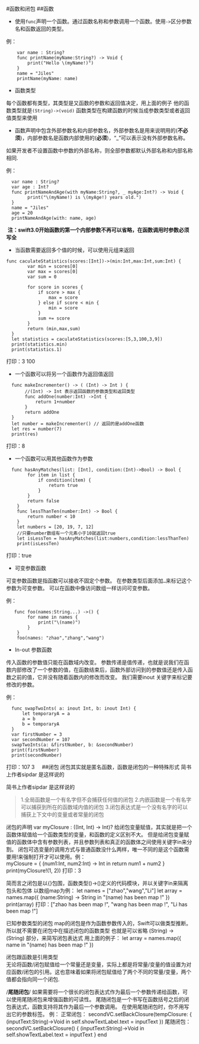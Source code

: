 #函数和闭包
##函数
- 使用`func`声明一个函数。通过函数名称和参数调用一个函数。使用`->`区分参数名和函数返回的类型。

例：
```
    var name : String?
    func printName(myName:String?) -> Void {
        print("Hello \(myName!)")
    }
    name = "Jiles"
    printName(myName: name)
```
    
 - 函数类型
 
每个函数都有类型，其类型是又函数的参数和返回值决定，用上面的例子
他的函数类型就是`(String)->(void)`
函数类型在构建函数的时候当成参数类型或者返回值类型来使用
    
- 函数声明中包含外部参数名和内部参数名，外部参数名是用来说明用的(**不必须**)，内部参数名是函数内部使用的(**必须**)，“_”可以表示没有外部参数名称。

如果开发者不设置函数中参数的外部名称，则全部参数都默认外部名称和内部名称相同.

例：
```
  var name : String?
  var age : Int?
  func printNameAndAge(with myName:String?, _ myAge:Int?) -> Void {
        print("\(myName!) is \(myAge!) years old.")
  }
  name = "Jiles"
  age = 20
  printNameAndAge(with: name, age)
```
  **注：swift3.0开始函数的第一个内部参数不再可以省略，在函数调用时参数必须写全**

- 当函数需要返回多个值的时候，可以使用元组来返回
```
func caculateStatistics(scores:[Int])->(min:Int,max:Int,sum:Int) {
        var min = scores[0]
        var max = scores[0]
        var sum = 0
        
        for score in scores {
            if score > max {
                max = score
            } else if score < min {
                min = score
            }
            sum += score
        }
        return (min,max,sum)
  }
  let statistics = caculateStatistics(scores:[5,3,100,3,9])
  print(statistics.min)
  print(statistics.1)
```
  打印：3 100

- 一个函数可以将另一个函数作为返回值返回
```
  func makeIncrementer() -> ( (Int) -> Int ) {
       //(Int) -> Int 表示返回函数的参数类型和返回类型
       func addOne(number:Int) ->Int {
           return 1+number
       }
       return addOne
  }
  let number = makeIncrementer() // 返回的是addOne函数
  let res = number(7)
  print(res)
```
打印：8

- 一个函数可以用其他函数作为参数
```
  func hasAnyMatches(list: [Int], condition:(Int)->Bool) -> Bool {
        for item in list {
            if condition(item) {
                return true
            }
        }
        return false
    }
    func lessThanTen(number:Int) -> Bool {
        return number < 10
    }
    let numbers = [20, 19, 7, 12]
    //只要number数组有一个元素小于10就返回true
    let isLessTen = hasAnyMatches(list:numbers,condition:lessThanTen)
    print(isLessTen) 
```
打印：true

- 可变参数函数

可变参数函数是指函数可以接收不固定个参数。
在参数类型后面添加`…`来标记这个参数为可变参数。
可以在函数中像访问数组一样访问可变参数。

例：
```
   func foo(names:String...) ->() {
        for name in names {
            print("\(name)")
        }
    }
    foo(names: "zhao","zhang","wang")
```
- In-out 参数函数

传入函数的参数值只能在函数域内改变。
参数传递是值传递，也就是说我们在函数内部修改了一个参数的值，在函数结束后，函数外部访问到的参数值还是传入函数之前的值，它并没有随着函数内的修改而改变。
我们需要inout 关键字来标记要修改的参数。

例：
```
  func swapTwoInts( a: inout Int, b: inout Int) {
      let temporaryA = a
      a = b
      b = temporaryA
  }
  var firstNumber = 3
  var secondNumber = 107
  swapTwoInts(a: &firstNumber, b: &secondNumber)
  print(firstNumber)
  print(secondNumber)
```
打印：107 3
    
##闭包
闭包其实就是匿名函数，函数是闭包的一种特殊形式
简书上作者sipdar 是这样说的

简书上作者sipdar 是这样说的
>1.全局函数是一个有名字但不会捕获任何值的闭包
2.内嵌函数是一个有名字可以捕获到所在的函数域内值的闭包
3.闭包表达式是一个没有名字的可以捕获上下文中的变量或者常量的闭包

闭包的声明
    var myClosure : ((Int, Int) -> Int)?
给闭包变量赋值，其实就是把一个函数体赋值给一个函数类型的变量，和函数的定义区别不大。
但是给闭包变量赋值的函数体中含有参数列表，并且参数列表和真正的函数体之间使用关键字in来分割。
闭包可选变量的调用方式与普通函数没什么两样，唯一不同的是这个函数需要用!来强制打开才可以使用。例：   
    myClosure = { (num1:Int, num2:Int) -> Int in
        return num1 + num2
    }
    print(myClosure!(1, 2))
    打印：3
    
简而言之闭包是以{}包围，函数类型()->()定义的代码模块，并以关键字in来隔离包头和包体
以数组map为例：
    let names = ["zhao","wang","Li"]
    let array = names.map({
        (name:String) -> String in
        "\(name) has been map !"
    })
    print(array)
    打印：["zhao has been map !", "wang has been map !", "Li has been map !"]

已知参数类型的闭包
map的闭包是作为函数参数传入的，Swift可以做类型推断。
所以就不需要在闭包中在描述闭包的函数类型
也就是可以省略 (String) -> (String) 部分，来简写闭包表达式
用上面的例子：
    let array = names.map({
        name in
        "\(name) has been map !"
    })
    
闭包跟函数是引用类型    
无论将函数/闭包赋值给一个常量还是变量，实际上都是将常量/变量的值设置为对应函数/闭包的引用。这也意味着如果将闭包赋值给了两个不同的常量/变量，两个值都会指向同一个闭包.

/**********尾随闭包**********/
如果需要将一个很长的闭包表达式作为最后一个参数传递给函数，可以使用尾随闭包来增强函数的可读性。
尾随闭包是一个书写在函数括号之后的闭包表达式，函数支持将其作为最后一个参数调用。
在使用尾随闭包时，你不用写出它的参数标签。
例：
正常闭包：
        secondVC.setBackClosure(tempClosure: {
            (inputText:String)->Void in
            self.showTextLabel.text = inputText
        })
尾随闭包：
        secondVC.setBackClosure() {
            (inputText:String)->Void in
            self.showTextLabel.text = inputText
        }
end
